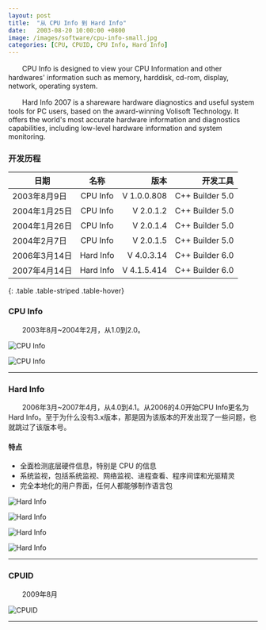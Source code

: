 ```yaml
---
layout: post
title:  "从 CPU Info 到 Hard Info"
date:   2003-08-20 10:00:00 +0800
image: /images/software/cpu-info-small.jpg
categories: [CPU, CPUID, CPU Info, Hard Info]
---
```


　　CPU Info is designed to view your CPU Information and other hardwares' information such as memory, harddisk, cd-rom, display, network, operating system.

　　Hard Info 2007 is a shareware hardware diagnostics and useful system tools for PC users, based on the award-winning Volisoft Technology. It offers the world's most accurate hardware information and diagnostics capabilities, including low-level hardware information and system monitoring. 

### 开发历程

|      日期      |     名称     |      版本     |     开发工具     |
|---------------|:------------:|--------------:|----------------:|
| 2003年8月9日   |   CPU Info   |  V 1.0.0.808  | C++ Builder 5.0 | 
| 2004年1月25日  |   CPU Info   |  V 2.0.1.2    | C++ Builder 5.0 |
| 2004年1月26日  |   CPU Info   |  V 2.0.1.4    | C++ Builder 5.0 |
| 2004年2月7日   |   CPU Info   |  V 2.0.1.5    | C++ Builder 5.0 |
| 2006年3月14日  |   Hard Info  |  V 4.0.3.14   | C++ Builder 6.0 |
| 2007年4月14日  |   Hard Info  |  V 4.1.5.414  | C++ Builder 6.0 |
{: .table .table-striped .table-hover}


### CPU Info

　　2003年8月~2004年2月，从1.0到2.0。

![CPU Info]({{site.baseurl}}/images/software/CPUInfo_V2_0-1.jpg)

![CPU Info]({{site.baseurl}}/images/software/CPUInfo_V2_0-2.jpg)

------

### Hard Info

　　2006年3月~2007年4月，从4.0到4.1。从2006的4.0开始CPU Info更名为Hard Info。至于为什么没有3.x版本，那是因为该版本的开发出现了一些问题，也就跳过了该版本号。

#### 特点

 + 全面检测底层硬件信息，特别是 CPU 的信息 
 + 系统监视，包括系统监视、网络监视、进程查看、程序间谍和光驱精灵 
 + 完全本地化的用户界面，任何人都能够制作语言包 

![Hard Info]({{site.baseurl}}/images/software/HardInfo2007-0.jpg)

![Hard Info]({{site.baseurl}}/images/software/HardInfo2007-1.jpg)

![Hard Info]({{site.baseurl}}/images/software/HardInfo2007-3.jpg)

![Hard Info]({{site.baseurl}}/images/software/HardInfo2007-2.jpg)

------

### CPUID

　　2009年8月

![CPUID]({{site.baseurl}}/images/software/CPUID控制台程序.jpg)

------